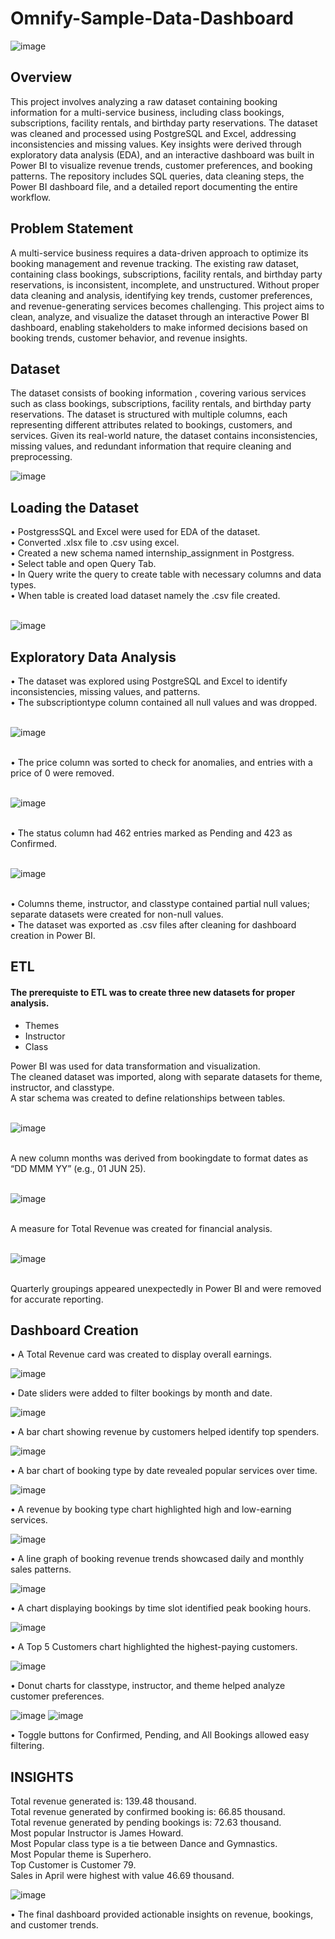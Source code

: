 # Omnify-Sample-Data-Dashboard

![image](https://github.com/user-attachments/assets/7820a654-8a74-4caa-a177-a600b3a7c5a9)

## Overview
This project involves analyzing a raw dataset containing booking information for a multi-service business, including class bookings, subscriptions, facility rentals, and birthday party reservations. The dataset was cleaned and processed using PostgreSQL and Excel, addressing inconsistencies and missing values. Key insights were derived through exploratory data analysis (EDA), and an interactive dashboard was built in Power BI to visualize revenue trends, customer preferences, and booking patterns. The repository includes SQL queries, data cleaning steps, the Power BI dashboard file, and a detailed report documenting the entire workflow.

## Problem Statement
A multi-service business requires a data-driven approach to optimize its booking management and revenue tracking. The existing raw dataset, containing class bookings, subscriptions, facility rentals, and birthday party reservations, is inconsistent, incomplete, and unstructured. Without proper data cleaning and analysis, identifying key trends, customer preferences, and revenue-generating services becomes challenging. This project aims to clean, analyze, and visualize the dataset through an interactive Power BI dashboard, enabling stakeholders to make informed decisions based on booking trends, customer behavior, and revenue insights.

## Dataset
The dataset consists of booking information , covering various services such as class bookings, subscriptions, facility rentals, and birthday party reservations. The dataset is structured with multiple columns, each representing different attributes related to bookings, customers, and services. Given its real-world nature, the dataset contains inconsistencies, missing values, and redundant information that require cleaning and preprocessing.
<br>

![image](https://github.com/user-attachments/assets/dad80c12-ff1b-4d03-9d78-dd0432df8589)


## Loading the Dataset
• PostgressSQL and Excel were used for EDA of the dataset.<br>
•	Converted .xlsx file to .csv using excel.<br>
•	Created a new schema named internship_assignment in Postgress.<br>
•	Select table and open Query Tab.<br>
•	In Query write the query to create table with necessary columns and data types.<br>
•	When table is created load dataset namely the .csv file created.<br>
<br>

![image](https://github.com/user-attachments/assets/485a2ab1-13aa-4b92-9a58-b7c5fe091c76)


## Exploratory Data Analysis
• The dataset was explored using PostgreSQL and Excel to identify inconsistencies, missing values, and patterns.<br>
• The subscriptiontype column contained all null values and was dropped.<br>
<br>

![image](https://github.com/user-attachments/assets/91f05dee-4175-4936-bbe1-d128307111b9)

<br>
• The price column was sorted to check for anomalies, and entries with a price of 0 were removed.<br>
<br>

![image](https://github.com/user-attachments/assets/6abb1152-d205-4a7c-8c69-f535a8ac7409)

<br>
• The status column had 462 entries marked as Pending and 423 as Confirmed.<br>
<br>

![image](https://github.com/user-attachments/assets/c0620fce-faf3-4f2e-97ef-f08b3fce4e68)

<br>
• Columns theme, instructor, and classtype contained partial null values; separate datasets were created for non-null values.<br>
• The dataset was exported as .csv files after cleaning for dashboard creation in Power BI.<br>

## ETL
#### The prerequiste to ETL was to create three new datasets for proper analysis.
- Themes
- Instructor
- Class

Power BI was used for data transformation and visualization.<br>
The cleaned dataset was imported, along with separate datasets for theme, instructor, and classtype.<br>
A star schema was created to define relationships between tables.<br>
<br>

![image](https://github.com/user-attachments/assets/8959f55e-d02b-44e5-bcc2-4b41809be8fe)

<br>
A new column months was derived from bookingdate to format dates as “DD MMM YY” (e.g., 01 JUN 25).<br>
<br>

![image](https://github.com/user-attachments/assets/7f208c76-6fbe-4676-85fb-b5089e7674b8)

<br>
A measure for Total Revenue was created for financial analysis.<br>
<br>

![image](https://github.com/user-attachments/assets/c6cfaf89-eb9d-42db-bad2-aba84527c83b)

<br>
Quarterly groupings appeared unexpectedly in Power BI and were removed for accurate reporting.<br>

## Dashboard Creation
• A Total Revenue card was created to display overall earnings.<br>


![image](https://github.com/user-attachments/assets/08484be7-ed79-427a-a24a-a0a70f520def)


• Date sliders were added to filter bookings by month and date.<br>

![image](https://github.com/user-attachments/assets/e2c3a831-be68-4b90-935d-50ab2bd2a644)


• A bar chart showing revenue by customers helped identify top spenders.<br>


![image](https://github.com/user-attachments/assets/5fc11bf2-1c88-4499-a2ee-bba88f1f28db)


• A bar chart of booking type by date revealed popular services over time.<br>


![image](https://github.com/user-attachments/assets/68e815a6-8d4c-4a36-a9ea-d0bea2cb1125)


• A revenue by booking type chart highlighted high and low-earning services.<br>


![image](https://github.com/user-attachments/assets/1dd5d2a7-17d9-4822-89b8-26d15ed11dbd)


• A line graph of booking revenue trends showcased daily and monthly sales patterns.<br>


![image](https://github.com/user-attachments/assets/0062c1b6-f7ae-4b38-b90e-233cf8dc4474)


• A chart displaying bookings by time slot identified peak booking hours.<br>


![image](https://github.com/user-attachments/assets/12d9611f-f95f-429f-8745-e2bde48e0973)


• A Top 5 Customers chart highlighted the highest-paying customers.<br>


![image](https://github.com/user-attachments/assets/338c98e0-51d1-4bad-96c2-546251064944)


• Donut charts for classtype, instructor, and theme helped analyze customer preferences.<br>


![image](https://github.com/user-attachments/assets/fbf89305-68c5-47b5-a52d-f968abfd92c4)  ![image](https://github.com/user-attachments/assets/803e43b7-3458-4e04-afaf-78d0e6fec83e)


• Toggle buttons for Confirmed, Pending, and All Bookings allowed easy filtering.<br>

## INSIGHTS
Total revenue generated is: 139.48 thousand.<br>
Total revenue generated by confirmed booking is:  66.85 thousand.<br>
Total revenue generated by pending bookings is: 72.63 thousand.<br>
Most popular Instructor is James Howard.<br>
Most Popular class type is a tie between Dance and Gymnastics.<br>
Most Popular theme is Superhero.<br>
Top Customer is Customer 79.<br>
Sales in April were highest with value 46.69 thousand.<br>

![image](https://github.com/user-attachments/assets/ee1bf3d9-b652-41d3-9356-dc74612a0d87)


• The final dashboard provided actionable insights on revenue, bookings, and customer trends.<br>

